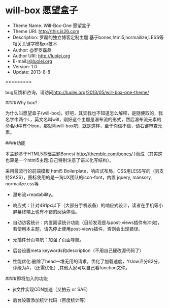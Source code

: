 will-box 愿望盒子 
========
- Theme Name: Will-Box-One 愿望盒子
- Theme URI: http://this.is26.com
- Description: 罗磊的独立博客定制主题 基于bones,html5,normailize,LESS等相关关键字模板or技术
- Author: @罗罗磊磊
- Author URI: http://luolei.org
- E-mail:i@luolei.org
- Version: 1.0
- Update: 2013-8-8

=========

bug反馈和咨询，请访问<http://luolei.org/2013/05/will-box-one-theme/>

####Why box?

为什么叫愿望盒子(will-box)，好吧，其实我也不知道怎么解释，是随便取的，我名字中两个L，英文名叫will，刚好这个主题是瀑布流的形式，然后瀑布流元素的命名id中有个box，那就叫will-box吧，就是这样，至于你信不信，请右键审查元素。

####功能

本主题基于HTML5基础主题Bones( http://themble.com/bones/ )而成（其实这也算是一个html5主题:自己特别注意了语义化写结构）。

采用最流行的前端模板 html5 Boilerplate，响应式布局，CSS用LESS写的（另支持SASS），图标使用的是一淘UX团队的icon-font，内置 jquery, mansory, normailze.css等

- 瀑布流+readability。

- 响应式：针对481px以下（大部分手机设备）的响应式设计，读者在手机等小屏幕终端上也有不错的阅读体验。

- 自动访客统计：内置阅读统计功能（目前发现是与post-views插件有冲突)，若使用本主题，请先停止使用post-views插件，否则会出现错误。

- 无插件分页导航：加强了页面导航。

- 后台设置meta keywords和description（不用自己硬改源代码了）

- 性能优化:删除了head一堆无用的请求，优化了加载速度，Yslow评分82分，评级为A，（还需优化）,其他大家可以自己看function文件。

####即将加入的功能

- js文件实现CDN加速（又拍云 or SAE）

- 后台设置添加统计代码（百度统计等）
